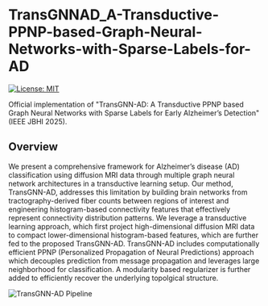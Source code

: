 # TransGNNAD_A-Transductive-PPNP-based-Graph-Neural-Networks-with-Sparse-Labels-for-AD

[![License: MIT](https://img.shields.io/badge/License-MIT-yellow.svg)](https://opensource.org/licenses/MIT)

Official implementation of "TransGNN-AD: A Transductive PPNP based Graph Neural Networks with Sparse Labels for Early Alzheimer’s Detection" (IEEE JBHI 2025).

## Overview

We present a comprehensive framework for Alzheimer’s disease (AD) classification using diffusion MRI data through multiple graph neural network architectures in a transductive learning setup. Our method, TransGNN-AD, addresses this limitation by building brain networks from tractography-derived fiber counts between regions of interest and engineering histogram-based connectivity features that effectively represent connectivity distribution patterns.  We leverage a transductive learning approach, which first project high-dimensional diffusion MRI data to compact lower-dimensional histogram-based features, which are further fed to the proposed TransGNN-AD. TransGNN-AD includes computationally efficient PPNP (Personalized Propagation of Neural Predictions) approach which decouples prediction from message propagation and leverages large neighborhood for classification.  A modularity based regularizer is further added to efficiently recover the underlying topolgical structure.

![TransGNN-AD Pipeline](images/Jbhi_2025.drawio.png)
